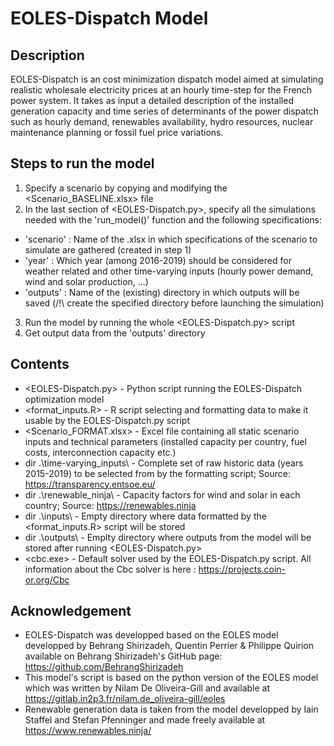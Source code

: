 # EOLES-Dispatch Model

## Description
EOLES-Dispatch is an cost minimization dispatch model aimed at simulating realistic wholesale electricity prices at an hourly time-step for the French power system. It takes as input a detailed description of the installed generation capacity and time series of determinants of the power dispatch such as hourly demand, renewables availability, hydro resources, nuclear maintenance planning or fossil fuel price variations.

## Steps to run the model
1. Specify a scenario by copying and modifying the <Scenario_BASELINE.xlsx> file
2. In the last section of <EOLES-Dispatch.py>, specify all the simulations needed with the 'run_model()' function and the following specifications:
- 'scenario' : Name of the .xlsx in which specifications of the scenario to simulate are gathered (created in step 1)
- 'year'     : Which year (among 2016-2019) should be considered for weather related and other time-varying inputs (hourly power demand, wind and solar production, ...)
- 'outputs'  : Name of the (existing) directory in which outputs will be saved (/!\ create the specified directory before launching the simulation)
3. Run the model by running the whole <EOLES-Dispatch.py> script
4. Get output data from the 'outputs' directory

## Contents
- <EOLES-Dispatch.py> - Python script running the EOLES-Dispatch optimization model
- <format_inputs.R> - R script selecting and formatting data to make it usable by the EOLES-Dispatch.py script
- <Scenario_FORMAT.xlsx> - Excel file containing all static scenario inputs and technical parameters (installed capacity per country, fuel costs, interconnection capacity etc.)
- dir .\time-varying_inputs\ - Complete set of raw historic data (years 2015-2019) to be selected from by the formatting script; Source: https://transparency.entsoe.eu/
- dir .\renewable_ninja\ - Capacity factors for wind and solar in each country; Source: https://renewables.ninja
- dir .\inputs\ - Empty directory where data formatted by the <format_inputs.R> script will be stored
- dir .\outputs\ - Emplty directory where outputs from the model will be stored after running <EOLES-Dispatch.py>
- <cbc.exe> - Default solver used by the EOLES-Dispatch.py script. All information about the Cbc solver is here : 
https://projects.coin-or.org/Cbc

## Acknowledgement
- EOLES-Dispatch was developped based on the EOLES model developped by Behrang Shirizadeh, Quentin Perrier & Philippe Quirion available on Behrang Shirizadeh's GitHub page: https://github.com/BehrangShirizadeh
- This model's script is based on the python version of the EOLES model which was written by Nilam De Oliveira-Gill and available at https://gitlab.in2p3.fr/nilam.de_oliveira-gill/eoles
- Renewable generation data is taken from the model developped by Iain Staffel and Stefan Pfenninger and made freely available at https://www.renewables.ninja/
